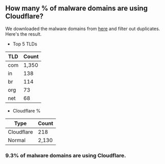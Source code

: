 ## How many % of malware domains are using Cloudflare?


We downloaded the malware domains from [here](https://urlhaus.abuse.ch) and filter out duplicates.
Here's the result.


[//]: # (start replacement)


- Top 5 TLDs

| TLD | Count |
| --- | --- |
| com | 1,350 |
| in | 138 |
| br | 114 |
| org | 73 |
| net | 68 |


- Cloudflare %

| Type | Count |
| --- | --- |
| Cloudflare | 218 |
| Normal | 2,130 |


### 9.3% of malware domains are using Cloudflare.